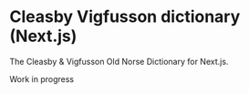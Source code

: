 # Cleasby Vigfusson dictionary (Next.js)

The Cleasby &amp; Vigfusson Old Norse Dictionary for Next.js.

Work in progress
